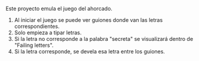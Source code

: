 Este proyecto emula el juego del ahorcado.

1. Al iniciar el juego se puede ver guiones donde van las letras
correspondientes.
2. Solo empieza a tipar letras.
3. Si la letra no corresponde a la palabra "secreta" se visualizará dentro de "Failing letters".
4. Si la letra corresponde, se devela esa letra entre los guiones.